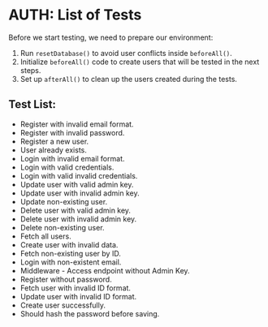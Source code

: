 # AUTH: List of Tests

Before we start testing, we need to prepare our environment:

1. Run `resetDatabase()` to avoid user conflicts inside `beforeAll()`.
2. Initialize `beforeAll()` code to create users that will be tested in the next steps.
3. Set up `afterAll()` to clean up the users created during the tests.

## Test List:

- Register with invalid email format.
- Register with invalid password.
- Register a new user.
- User already exists.
- Login with invalid email format.
- Login with valid credentials.
- Login with valid invalid credentials.
- Update user with valid admin key.
- Update user with invalid admin key.
- Update non-existing user.
- Delete user with valid admin key.
- Delete user with invalid admin key.
- Delete non-existing user.
- Fetch all users.
- Create user with invalid data.
- Fetch non-existing user by ID.
- Login with non-existent email.
- Middleware - Access endpoint without Admin Key.
- Register without password.
- Fetch user with invalid ID format.
- Update user with invalid ID format.
- Create user successfully.
- Should hash the password before saving.
